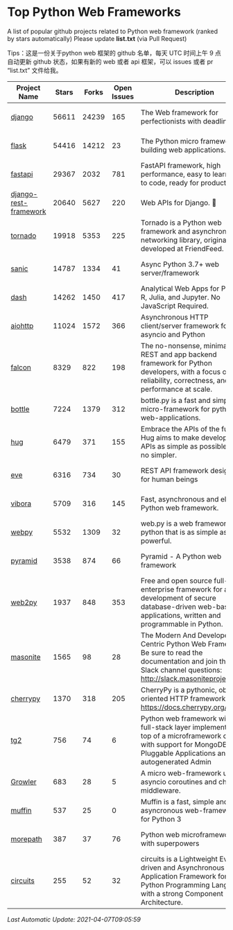 # Top Python Web Frameworks
A list of popular github projects related to Python web framework (ranked by stars automatically)
Please update **list.txt** (via Pull Request)

Tips：这是一份关于python web 框架的 github 名单，每天 UTC 时间上午 9 点自动更新 github 状态，如果有新的 web 或者 api 框架，可以 issues 或者 pr “list.txt” 文件给我。

| Project Name | Stars | Forks | Open Issues | Description | Last Commit |
| ------------ | ----- | ----- | ----------- | ----------- | ----------- |
| [django](https://github.com/django/django) | 56611 | 24239 | 165 | The Web framework for perfectionists with deadlines. | 2021-04-07 08:28:40 |
| [flask](https://github.com/pallets/flask) | 54416 | 14212 | 23 | The Python micro framework for building web applications. | 2021-04-06 17:49:45 |
| [fastapi](https://github.com/tiangolo/fastapi) | 29367 | 2032 | 781 | FastAPI framework, high performance, easy to learn, fast to code, ready for production | 2021-04-07 07:04:13 |
| [django-rest-framework](https://github.com/encode/django-rest-framework) | 20640 | 5627 | 220 | Web APIs for Django. 🎸 | 2021-04-06 17:34:18 |
| [tornado](https://github.com/tornadoweb/tornado) | 19918 | 5353 | 225 | Tornado is a Python web framework and asynchronous networking library, originally developed at FriendFeed. | 2021-04-03 16:36:51 |
| [sanic](https://github.com/sanic-org/sanic) | 14787 | 1334 | 41 | Async Python 3.7+ web server/framework | Build fast. Run fast. | 2021-04-06 20:32:01 |
| [dash](https://github.com/plotly/dash) | 14262 | 1450 | 417 | Analytical Web Apps for Python, R, Julia, and Jupyter. No JavaScript Required. | 2021-04-02 13:48:55 |
| [aiohttp](https://github.com/aio-libs/aiohttp) | 11024 | 1572 | 366 | Asynchronous HTTP client/server framework for asyncio and Python | 2021-04-04 18:50:55 |
| [falcon](https://github.com/falconry/falcon) | 8329 | 822 | 198 | The no-nonsense, minimalist REST and app backend framework for Python developers, with a focus on reliability, correctness, and performance at scale. | 2021-04-05 19:21:38 |
| [bottle](https://github.com/bottlepy/bottle) | 7224 | 1379 | 312 | bottle.py is a fast and simple micro-framework for python web-applications. | 2021-01-01 15:17:44 |
| [hug](https://github.com/hugapi/hug) | 6479 | 371 | 155 | Embrace the APIs of the future. Hug aims to make developing APIs as simple as possible, but no simpler. | 2020-08-10 05:07:26 |
| [eve](https://github.com/pyeve/eve) | 6316 | 734 | 30 | REST API framework designed for human beings | 2021-03-14 16:47:07 |
| [vibora](https://github.com/vibora-io/vibora) | 5709 | 316 | 145 | Fast, asynchronous and elegant Python web framework. | 2019-02-11 10:54:12 |
| [webpy](https://github.com/webpy/webpy) | 5532 | 1309 | 32 | web.py is a web framework for python that is as simple as it is powerful.  | 2021-03-03 00:03:19 |
| [pyramid](https://github.com/Pylons/pyramid) | 3538 | 874 | 66 | Pyramid - A Python web framework | 2021-03-15 06:21:30 |
| [web2py](https://github.com/web2py/web2py) | 1937 | 848 | 353 | Free and open source full-stack enterprise framework for agile development of secure database-driven web-based applications, written and programmable in Python. | 2021-03-03 06:47:33 |
| [masonite](https://github.com/MasoniteFramework/masonite) | 1565 | 98 | 28 | The Modern And Developer Centric Python Web Framework. Be sure to read the documentation and join the Slack channel questions: http://slack.masoniteproject.com | 2021-03-23 14:32:16 |
| [cherrypy](https://github.com/cherrypy/cherrypy) | 1370 | 318 | 205 | CherryPy is a pythonic, object-oriented HTTP framework.      https://docs.cherrypy.org/ | 2021-01-17 23:39:22 |
| [tg2](https://github.com/TurboGears/tg2) | 756 | 74 | 6 | Python web framework with full-stack layer implemented on top of a microframework core with support for MongoDB, Pluggable Applications and autogenerated Admin | 2020-10-08 07:18:07 |
| [Growler](https://github.com/pyGrowler/Growler) | 683 | 28 | 5 | A micro web-framework using asyncio coroutines and chained middleware. | 2020-03-08 07:51:41 |
| [muffin](https://github.com/klen/muffin) | 537 | 25 | 0 | Muffin is a fast, simple and asyncronous web-framework for Python 3 | 2021-04-02 14:20:57 |
| [morepath](https://github.com/morepath/morepath) | 387 | 37 | 76 | Python web microframework with superpowers | 2021-01-23 15:04:22 |
| [circuits](https://github.com/circuits/circuits) | 255 | 52 | 32 | circuits is a Lightweight Event driven and Asynchronous Application Framework for the Python Programming Language with a strong Component Architecture. | 2020-12-16 08:37:47 |

*Last Automatic Update: 2021-04-07T09:05:59*